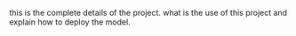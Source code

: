 this is the complete details of the project.
what is the use of this project and explain how to deploy the model.
